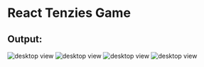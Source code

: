 # React Tenzies Game

## Output:
![desktop view](https://raw.github.com/Hanan-Karam/react-tenzies-game/main/screenshots/desktop-1.png)
![desktop view](https://raw.github.com/Hanan-Karam/react-tenzies-game/main/screenshots/desktop-2.png)
![desktop view](https://raw.github.com/Hanan-Karam/react-tenzies-game/main/screenshots/desktop-3.png)
![desktop view](https://raw.github.com/Hanan-Karam/react-tenzies-game/main/screenshots/desktop-4.png)
